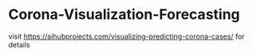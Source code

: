 # Corona-Visualization-Forecasting

visit https://aihubprojects.com/visualizing-predicting-corona-cases/ for details
